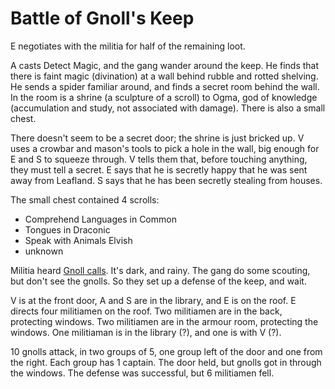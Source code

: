 # Battle of Gnoll's Keep

E negotiates with the militia for half of the remaining loot.

A casts Detect Magic, and the gang wander around the keep.
He finds that there is faint magic (divination) at a wall behind rubble and rotted shelving.
He sends a spider familiar around, and finds a secret room behind the wall.
In the room is a shrine (a sculpture of a scroll) to Ogma, 
god of knowledge (accumulation and study, not associated with damage).
There is also a small chest.

There doesn't seem to be a secret door; the shrine is just bricked up.
V uses a crowbar and mason's tools to pick a hole in the wall, 
big enough for E and S to squeeze through.
V tells them that, before touching anything,
they must tell a secret.
E says that he is secretly happy that he was sent away from Leafland.
S says that he has been secretly stealing from houses.

The small chest contained 4 scrolls:
- Comprehend Languages in Common
- Tongues in Draconic
- Speak with Animals Elvish
- unknown 

Militia heard [Gnoll calls](https://www.soundsnap.com/tags/hyena).
It's dark, and rainy.
The gang do some scouting, but don't see the gnolls.
So they set up a defense of the keep, and wait.

V is at the front door, A and S are in the library,
and E is on the roof.
E directs four militiamen on the roof.
Two militiamen are in the back, protecting windows.
Two militiamen are in the armour room, protecting the windows.
One militiaman is in the library (?), and one is with V (?).

10 gnolls attack, in two groups of 5, one group left of the door and one from the right.
Each group has 1 captain.
The door held,
but gnolls got in through the windows.
The defense was successful, but 6 militiamen fell.

